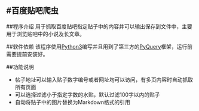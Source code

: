 #百度贴吧爬虫
------
##程序介绍
用于抓取百度贴吧指定贴子中的内容并可以输出保存到文件中，主要用于浏览贴吧中的小说及长文章。

##软件依赖
该程序使用[Python3](https://www.python.org/downloads/release/python-352/)编写并且用到了第三方的[PyQuery](https://github.com/gawel/pyquery)框架，运行前需要提前安装好。

##功能说明
- 帖子地址可以输入贴子数字编号或者网址均可以访问，有多页内容时自动抓取所有页面
- 可以选择过滤小于指定字数的水贴，默认过滤100字以内的贴子
- 自动将贴子中的图片替换为Markdown格式的引用
